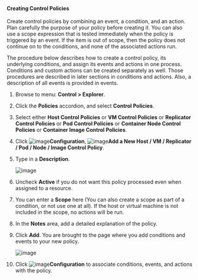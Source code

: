 #### Creating Control Policies

Create control policies by combining an event, a condition, and an
action. Plan carefully the purpose of your policy before creating it.
You can also use a scope expression that is tested immediately when the
policy is triggered by an event. If the item is out of scope, then the
policy does not continue on to the conditions, and none of the
associated actions run.

The procedure below describes how to create a control policy, its
underlying conditions, and assign its events and actions in one process.
Conditions and custom actions can be created separately as well. Those
procedures are described in later sections in conditions and actions.
Also, a description of all events is provided in events.

1. Browse to menu: **Control > Explorer**.

2. Click the **Policies** accordion, and select **Control Policies**.

3. Select either **Host Control Policies** or **VM Control Policies**
    or **Replicator Control Policies** or **Pod Control Policies** or
    **Container Node Control Policies** or **Container Image Control
    Policies**.

4. Click ![image](../images/1847.png)**Configuration**,
    ![image](../images/1862.png)**Add a New Host / VM / Replicator / Pod
    / Node / Image Control Policy**.

5. Type in a **Description**.

    ![image](../images/:../images/1849.png)

6. Uncheck **Active** if you do not want this policy processed even
    when assigned to a resource.

7. You can enter a **Scope** here (You can also create a scope as part
    of a condition, or not use one at all). If the host or virtual
    machine is not included in the scope, no actions will be run.

8. In the **Notes** area, add a detailed explanation of the policy.

9. Click **Add**. You are brought to the page where you add conditions
    and events to your new policy.

    ![image](../images/:../images/1850.png)

10. Click ![image](../images/1847.png)**Configuration** to associate
    conditions, events, and actions with the policy.
